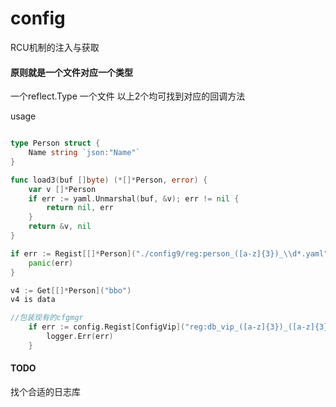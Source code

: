 # config

RCU机制的注入与获取

#### 原则就是一个文件对应一个类型

一个reflect.Type
一个文件
以上2个均可找到对应的回调方法

usage
```go

type Person struct {
	Name string `json:"Name"`
}

func load3(buf []byte) (*[]*Person, error) {
	var v []*Person
	if err := yaml.Unmarshal(buf, &v); err != nil {
		return nil, err
	}
	return &v, nil
}

if err := Regist[[]*Person]("./config9/reg:person_([a-z]{3})_\\d*.yaml", load3); err != nil {
	panic(err)
}

v4 := Get[[]*Person]("bbo") 
v4 is data

```


```go
//包装现有的cfgmgr
	if err := config.Regist[ConfigVip]("reg:db_vip_([a-z]{3})_([a-z]{3}).yaml", loadConfigVip); err != nil {
		logger.Err(err)
	}

```

#### TODO
找个合适的日志库
